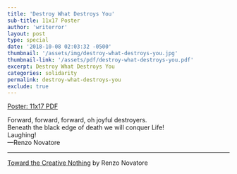 ```yaml
---
title: 'Destroy What Destroys You'
sub-title: 11x17 Poster
author: 'writerror'
layout: post
type: special
date: '2018-10-08 02:03:32 -0500'
thumbnail: '/assets/img/destroy-what-destroys-you.jpg'
thumbnail-link: '/assets/pdf/destroy-what-destroys-you.pdf'
excerpt: Destroy What Destroys You
categories: solidarity
permalink: destroy-what-destroys-you
exclude: true
---
```

<div class="text-center">
  <p>
  <a href="/assets/pdf/destroy-what-destroys-you.pdf" class="text-small">Poster: 11x17 PDF</a>
  </p>

  <p class="text-emphasize text-strong">
  Forward, forward, forward, oh joyful destroyers.<br>
  Beneath the black edge of death we will conquer Life!<br>
  Laughing!<br>
  <span class="text-small text-normal">&mdash;Renzo Novatore</span>
  </p>

  <hr class="dim-25">
  <p class="text-small dim-50">
  <a class="text-emphasize" href="/texts/toward-the-creatve-nothing">Toward the Creative Nothing</a> by Renzo Novatore
  </p>
</div>
